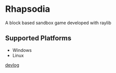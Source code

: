# Rhapsodia
A block based sandbox game developed with raylib

## Supported Platforms
* Windows
* Linux


[devlog](devlog)
